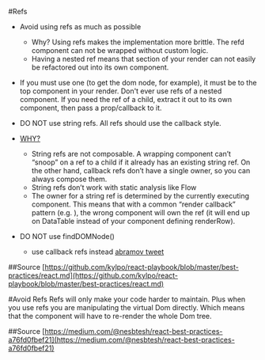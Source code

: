#Refs
* Avoid using refs as much as possible
  * Why? Using refs makes the implementation more brittle. The refd component can not be wrapped without custom logic.
  * Having a nested ref means that section of your render can not easily be refactored out into its own component.

* If you must use one (to get the dom node, for example), it must be to the top component in your render. Don't ever use refs of a nested component. If you need the ref of a child, extract it out to its own component, then pass a prop/callback to it.

* DO NOT use string refs. All refs should use the callback style.

* [WHY?](https://news.ycombinator.com/edit?id=12093234)
  * String refs are not composable. A wrapping component can’t “snoop” on a ref to a child if it already has an existing string ref. On the other hand, callback refs don’t have a single owner, so you can always compose them.
  * String refs don’t work with static analysis like Flow
  * The owner for a string ref is determined by the currently executing component. This means that with a common “render callback” pattern (e.g. <DataTable renderRow={this.renderRow} />), the wrong component will own the ref (it will end up on DataTable instead of your component defining renderRow).

* DO NOT use findDOMNode()
  * use callback refs instead [abramov tweet](https://twitter.com/dan_abramov/status/752936646602031104)

##Source
[https://github.com/kylpo/react-playbook/blob/master/best-practices/react.md](https://github.com/kylpo/react-playbook/blob/master/best-practices/react.md)

#Avoid Refs
Refs will only make your code harder to maintain. Plus when you use refs you are manipulating the virtual Dom directly. Which means that the component will have to re-render the whole Dom tree.

##Source
[https://medium.com/@nesbtesh/react-best-practices-a76fd0fbef21](https://medium.com/@nesbtesh/react-best-practices-a76fd0fbef21)